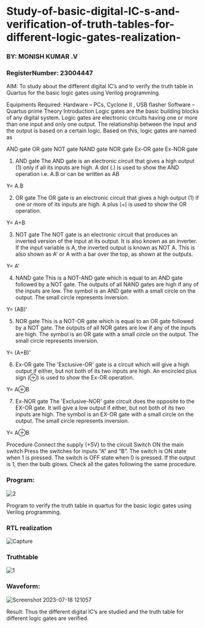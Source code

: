 # Study-of-basic-digital-IC-s-and-verification-of-truth-tables-for-different-logic-gates-realization-
### BY: MONISH KUMAR .V
### RegisterNumber:  23004447
 AIM:
To study about the different digital IC’s and to verify the truth table in Quartus for the basic logic gates using Verilog programming.

Equipments Required:
Hardware – PCs, Cyclone II , USB flasher
Software – Quartus prime
Theory
Introduction
Logic gates are the basic building blocks of any digital system. Logic gates are electronic circuits having one or more than one input and only one output. The relationship between the input and the output is based on a certain logic. Based on this, logic gates are named as

AND gate
OR gate
NOT gate
NAND gate
NOR gate
Ex-OR gate
Ex-NOR gate
1) AND gate
The AND gate is an electronic circuit that gives a high output (1) only if all its inputs are high. A dot (.) is used to show the AND operation i.e. A.B or can be written as AB

Y= A.B

2) OR gate
The OR gate is an electronic circuit that gives a high output (1) if one or more of its inputs are high. A plus (+) is used to show the OR operation.

Y= A+B

3) NOT gate
The NOT gate is an electronic circuit that produces an inverted version of the input at its output. It is also known as an inverter. If the input variable is A, the inverted output is known as NOT A. This is also shown as A' or A with a bar over the top, as shown at the outputs.

Y= A'

4) NAND gate
This is a NOT-AND gate which is equal to an AND gate followed by a NOT gate. The outputs of all NAND gates are high if any of the inputs are low. The symbol is an AND gate with a small circle on the output. The small circle represents inversion.

Y= (AB)’

5) NOR gate
This is a NOT-OR gate which is equal to an OR gate followed by a NOT gate. The outputs of all NOR gates are low if any of the inputs are high. The symbol is an OR gate with a small circle on the output. The small circle represents inversion.

Y= (A+B)’

6) Ex-OR gate
The 'Exclusive-OR' gate is a circuit which will give a high output if either, but not both of its two inputs are high. An encircled plus sign (⊕) is used to show the Ex-OR operation.

Y= A⊕B

7) Ex-NOR gate
The 'Exclusive-NOR' gate circuit does the opposite to the EX-OR gate. It will give a low output if either, but not both of its two inputs are high. The symbol is an EX-OR gate with a small circle on the output. The small circle represents inversion.

Y= A⊕B

Procedure
Connect the supply (+5V) to the circuit
Switch ON the main switch
Press the switches for inputs “A” and “B”. The switch is ON state when 1 is pressed. The switch is OFF state when 0 is pressed.
If the output is 1, then the bulb glows.
Check all the gates following the same procedure.
### Program:

![2](https://github.com/Srivatsan0405/Study-of-basic-digital-IC-s-and-verification-of-truth-tables-for-different-logic-gates-realization-/assets/139841630/83df74fc-94a1-4129-b4c6-43e135fbda9a)


Program to verify the truth table in quartus for the basic logic gates using Verilog programming.

### RTL realization

![Capture](https://github.com/Srivatsan0405/Study-of-basic-digital-IC-s-and-verification-of-truth-tables-for-different-logic-gates-realization-/assets/139841630/7879a435-aebb-4fbc-a4fb-0fe536b02aa8)


### Truthtable

![1](https://github.com/Srivatsan0405/Study-of-basic-digital-IC-s-and-verification-of-truth-tables-for-different-logic-gates-realization-/assets/139841630/9245eac3-c612-4bdf-8320-7cb91c2f9860)

### Waveform:
![Screenshot 2023-07-18 121057](https://github.com/Srivatsan0405/Study-of-basic-digital-IC-s-and-verification-of-truth-tables-for-different-logic-gates-realization-/assets/139841630/ef0cd730-4a32-4b43-af04-5aa3f76fbc6e)




Result:
Thus the different digital IC’s are studied and the truth table for different logic gates are verified.
